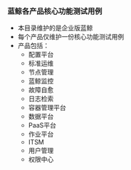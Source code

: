### 蓝鲸各产品核心功能测试用例

* 本目录维护的是企业版蓝鲸
* 每个产品仅维护一份核心功能测试用例
* 产品包括：
    * 配置平台
    * 标准运维
    * 节点管理
    * 蓝鲸监控
    * 故障自愈
    * 日志检索
    * 容器管理平台
    * 数据平台
    * PaaS平台
    * 作业平台
    * ITSM
    * 用户管理
    * 权限中心

